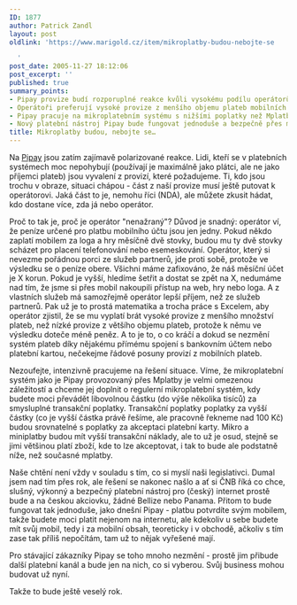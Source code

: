 ```yaml
---
ID: 1877
author: Patrick Zandl
layout: post
oldlink: 'https://www.marigold.cz/item/mikroplatby-budou-nebojte-se

  '
post_date: 2005-11-27 18:12:06
post_excerpt: ''
published: true
summary_points:
- Pipay provize budí rozporuplné reakce kvůli vysokému podílu operátorů.
- Operátoři preferují vysoké provize z menšího objemu plateb mobilních služeb.
- Pipay pracuje na mikroplatebním systému s nižšími poplatky než Mplatby.
- Nový platební nástroj Pipay bude fungovat jednoduše a bezpečně přes mobil.
title: Mikroplatby budou, nebojte se…
---
```


<p>Na <a href="http://www.pipay.cz/">Pipay</a> jsou zatím zajímavě polarizované reakce. Lidi, kteří se v platebních systémech moc nepohybují (používají je maximálně jako plátci, ale ne jako příjemci plateb) jsou vyvalení z provizí, které požadujeme. Ti, kdo jsou trochu v obraze, situaci chápou - část z naší provize musí ještě putovat k operátorovi. Jaká část to je, nemohu říci (NDA), ale můžete zkusit hádat, kdo dostane více, zda já nebo operátor. </p>

<p>Proč to tak je, proč je operátor "nenažraný"? Důvod je snadný: operátor ví, že peníze určené pro platbu mobilního účtu jsou jen jedny. Pokud někdo zaplatí mobilem za loga a hry měsíčně dvě stovky, budou mu ty dvě stovky scházet pro placení telefonování nebo esemeskování. Operátor, který si nevezme pořádnou porci ze služeb partnerů, jde proti sobě, protože ve výsledku se o peníze obere. Všichni máme zafixováno, že náš měsíční účet je X korun. Pokud je vyšší, hledíme šetřit a dostat se zpět na X, nedumáme nad tím, že jsme si přes mobil nakoupili přístup na web, hry nebo loga. A z vlastních služeb má samozřejmě operátor lepší příjem, než ze služeb partnerů. Pak už je to prostá matematika a trocha práce s Excelem, aby operátor zjistil, že se mu vyplatí brát vysoké provize z menšího množství plateb, než nízké provize z většího objemu plateb, protože k němu ve výsledku doteče méně peněz. A to je to, o co kráčí a dokud se nezmění systém plateb díky nějakému přímému spojení s bankovním účtem nebo platební kartou, nečekejme řádové posuny provizí z mobilních plateb. </p>

<p>Nezoufejte, intenzivně pracujeme na řešení situace. Víme, že mikroplatební systém  jako je Pipay provozovaný přes Mplatby je velmi omezenou záležitostí a chceme jej doplnit o regulerní mikroplatební systém, kdy budete moci převádět libovolnou částku (do výše několika tisíců) za smysluplné transakční poplatky. Transakční poplatky poplatky za vyšší částky (co je vyšší částka právě řešíme, ale pracovně řekneme nad 100 Kč) budou srovnatelné s poplatky za akceptaci platební karty. Mikro a miniplatby budou mít vyšší transakční náklady, ale to už je osud, stejně se jimi většinou platí zboží, kde to lze akceptovat, i tak to bude ale podstatně níže, než současné mplatby. </p>

<p>Naše chtění není vždy v souladu s tím, co si myslí naši legislativci. Dumal jsem nad tím přes rok, ale řešení se nakonec našlo a ať si ČNB říká co chce, slušný, výkonný a bezpečný platební nástroj pro (český) internet prostě bude a na českou akciovku, žádné Bellize nebo Panama. Přitom to bude fungovat tak jednoduše, jako dnešní Pipay - platbu potvrdíte svým mobilem, takže budete moci platit nejenom na internetu, ale kdekoliv u sebe budete mít svůj mobil, tedy i za mobilní obsah, teoreticky i v obchodě, ačkoliv s tím zase tak příliš nepočítám, tam už to nějak vyřešené mají. </p>

<p>Pro stávající zákazníky Pipay se toho mnoho nezmění - prostě jim přibude další platební kanál a bude jen na nich, co si vyberou. Svůj business mohou budovat už nyní.</p>

<p>Takže to bude ještě veselý rok.
</p>